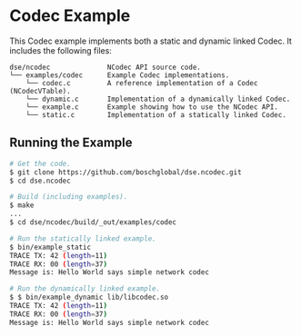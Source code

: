 <!--
Copyright 2025 Robert Bosch GmbH

SPDX-License-Identifier: Apache-2.0
-->

# Codec Example

This Codec example implements both a static and dynamic linked Codec.
It includes the following files:

```text
dse/ncodec              NCodec API source code.
└── examples/codec      Example Codec implementations.
    └── codec.c         A reference implementation of a Codec (NCodecVTable).
    └── dynamic.c       Implementation of a dynamically linked Codec.
    └── example.c       Example showing how to use the NCodec API.
    └── static.c        Implementation of a statically linked Codec.
```


## Running the Example

```bash
# Get the code.
$ git clone https://github.com/boschglobal/dse.ncodec.git
$ cd dse.ncodec

# Build (including examples).
$ make
...
$ cd dse/ncodec/build/_out/examples/codec

# Run the statically linked example.
$ bin/example_static
TRACE TX: 42 (length=11)
TRACE RX: 00 (length=37)
Message is: Hello World says simple network codec

# Run the dynamically linked example.
$ $ bin/example_dynamic lib/libcodec.so
TRACE TX: 42 (length=11)
TRACE RX: 00 (length=37)
Message is: Hello World says simple network codec
```
